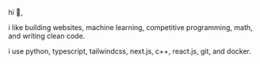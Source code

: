hi 👋, 

i like building websites, machine learning, competitive programming, math, and writing clean code.

i use python, typescript, tailwindcss, next.js, c++, react.js, git, and docker.
